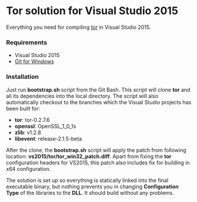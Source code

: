 # Tor solution for Visual Studio 2015

Everything you need for compiling [tor][tor-link] in Visual Studio 2015.

### Requirements
* Visual Studio 2015
* [Git for Windows][git-link]

### Installation
Just run **bootstrap.sh** script from the Git Bash. This script will clone **tor** and all its dependencies into the local directory. The script will also automatically checkout to the branches which the Visual Studio projects has been built for:

* **tor**: tor-0.2.7.6
* **openssl**: OpenSSL_1_0_1s
* **zlib**: v1.2.8
* **libevent**: release-2.1.5-beta

After the clone, the **bootstrap.sh** script will apply the patch from following location: **vs2015/tor/tor\_win32\_patch.diff**. Apart from fixing the **tor** configuration headers for  VS2015, this patch also includes fix for building in x64 configuration.

The solution is set up so everything is statically linked into the final executable binary, but nothing prevents you in changing **Configuration Type** of the libraries to the **DLL**. It should build without any problems.

  [tor-link]: <https://www.torproject.org/>
  [git-link]: <https://git-scm.com/download/win>
